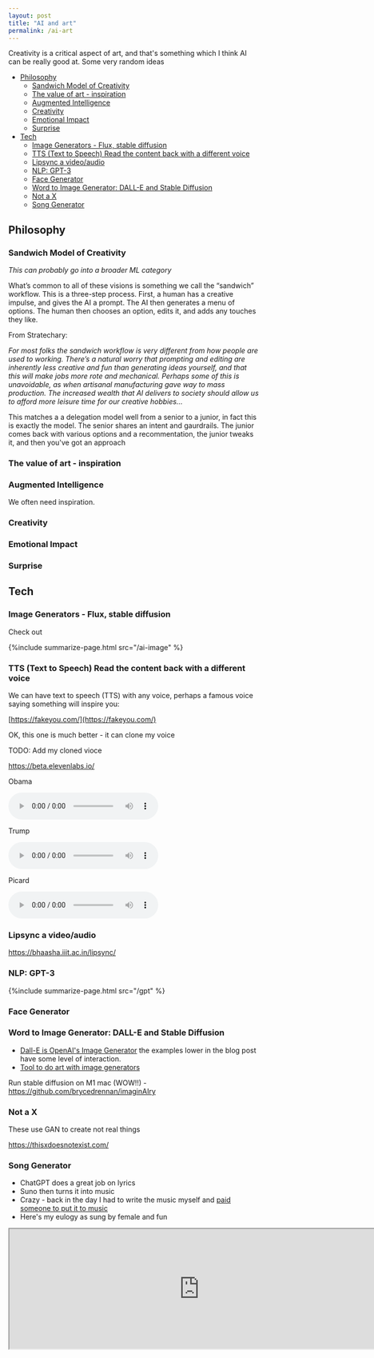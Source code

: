 ```yaml
---
layout: post
title: "AI and art"
permalink: /ai-art
---
```


Creativity is a critical aspect of art, and that's something which I think AI can be really good at. Some very random ideas

<!-- prettier-ignore-start -->
<!-- vim-markdown-toc-start -->

- [Philosophy](#philosophy)
  - [Sandwich Model of Creativity](#sandwich-model-of-creativity)
  - [The value of art - inspiration](#the-value-of-art---inspiration)
  - [Augmented Intelligence](#augmented-intelligence)
  - [Creativity](#creativity)
  - [Emotional Impact](#emotional-impact)
  - [Surprise](#surprise)
- [Tech](#tech)
  - [Image Generators - Flux, stable diffusion](#image-generators---flux-stable-diffusion)
  - [TTS (Text to Speech) Read the content back with a different voice](#tts-text-to-speech-read-the-content-back-with-a-different-voice)
  - [Lipsync a video/audio](#lipsync-a-videoaudio)
  - [NLP: GPT-3](#nlp-gpt-3)
  - [Face Generator](#face-generator)
  - [Word to Image Generator: DALL-E and Stable Diffusion](#word-to-image-generator-dall-e-and-stable-diffusion)
  - [Not a X](#not-a-x)
  - [Song Generator](#song-generator)

<!-- vim-markdown-toc-end -->
<!-- prettier-ignore-end -->

## Philosophy

### Sandwich Model of Creativity

_This can probably go into a broader ML category_

What’s common to all of these visions is something we call the “sandwich” workflow. This is a three-step process. First, a human has a creative impulse, and gives the AI a prompt. The AI then generates a menu of options. The human then chooses an option, edits it, and adds any touches they like.

From Stratechary:

_For most folks the sandwich workflow is very different from how people are used to working. There’s a natural worry that prompting and editing are inherently less creative and fun than generating ideas yourself, and that this will make jobs more rote and mechanical. Perhaps some of this is unavoidable, as when artisanal manufacturing gave way to mass production. The increased wealth that AI delivers to society should allow us to afford more leisure time for our creative hobbies…_

This matches a a delegation model well from a senior to a junior, in fact this is exactly the model. The senior shares an intent and gaurdrails. The junior comes back with various options and a recommentation, the junior tweaks it, and then you've got an approach

### The value of art - inspiration

### Augmented Intelligence

We often need inspiration.

### Creativity

### Emotional Impact

### Surprise

## Tech

### Image Generators - Flux, stable diffusion

Check out

{%include summarize-page.html src="/ai-image" %}

### TTS (Text to Speech) Read the content back with a different voice

We can have text to speech (TTS) with any voice, perhaps a famous voice saying something will inspire you:

[https://fakeyou.com/](https://fakeyou.com/)

OK, this one is much better - it can clone my voice

TODO: Add my cloned vioce

<https://beta.elevenlabs.io/>

Obama

<audio controls>
  <source src="https://github.com/idvorkin/blob/raw/master/fake_voices/obama_remember_igor.wav" type="audio/wav">
</audio>

Trump

<audio controls>
  <source src="https://github.com/idvorkin/blob/raw/master/fake_voices/trump_remember_igor.wav" type="audio/wav">
</audio>

Picard

<audio controls>
  <source src="https://github.com/idvorkin/blob/raw/master/fake_voices/picard_remember_igor.wav" type="audio/wav">
</audio>

### Lipsync a video/audio

<https://bhaasha.iiit.ac.in/lipsync/>

### NLP: GPT-3

{%include summarize-page.html src="/gpt" %}

### Face Generator

### Word to Image Generator: DALL-E and Stable Diffusion

- [Dall-E is OpenAI's Image Generator](https://openai.com/blog/dall-e/) the examples lower in the blog post have some level of interaction.
- [Tool to do art with image generators](https://openart.ai/promptbook)

Run stable diffusion on M1 mac (WOW!!) - <https://github.com/brycedrennan/imaginAIry>

### Not a X

These use GAN to create not real things

<https://thisxdoesnotexist.com/>

### Song Generator

- ChatGPT does a great job on lyrics
- Suno then turns it into music
- Crazy - back in the day I had to write the music myself and [paid someone to put it to music](https://ig66.blogspot.com/2013/12/the-wheels-full-of-grace.html)
- Here's my eulogy as sung by female and fun

<iframe src="https://suno.com/embed/21be0b93-a44b-4a94-b2d6-39a59fff6283" width="760" height="240"><a href="https://suno.com/song/21be0b93-a44b-4a94-b2d6-39a59fff6283">Listen on Suno</a></iframe>
